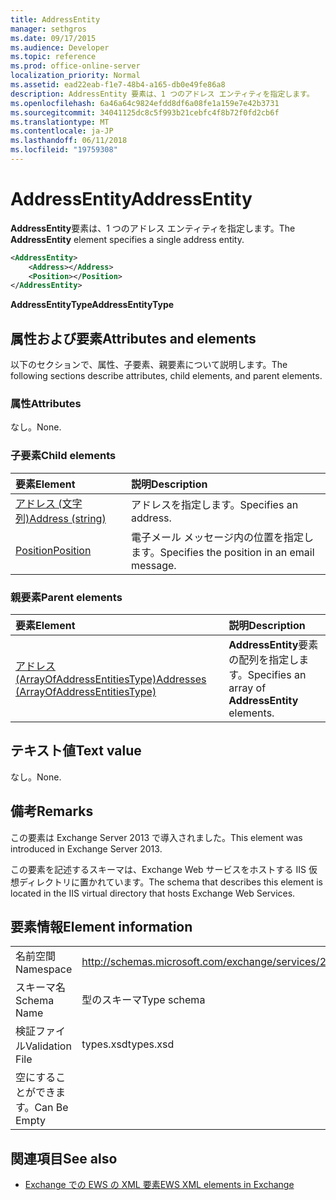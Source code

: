 ```yaml
---
title: AddressEntity
manager: sethgros
ms.date: 09/17/2015
ms.audience: Developer
ms.topic: reference
ms.prod: office-online-server
localization_priority: Normal
ms.assetid: ead22eab-f1e7-48b4-a165-db0e49fe86a8
description: AddressEntity 要素は、1 つのアドレス エンティティを指定します。
ms.openlocfilehash: 6a46a64c9824efdd8df6a08fe1a159e7e42b3731
ms.sourcegitcommit: 34041125dc8c5f993b21cebfc4f8b72f0fd2cb6f
ms.translationtype: MT
ms.contentlocale: ja-JP
ms.lasthandoff: 06/11/2018
ms.locfileid: "19759308"
---
```

# <a name="addressentity"></a><span data-ttu-id="03e21-103">AddressEntity</span><span class="sxs-lookup"><span data-stu-id="03e21-103">AddressEntity</span></span>

<span data-ttu-id="03e21-104">**AddressEntity**要素は、1 つのアドレス エンティティを指定します。</span><span class="sxs-lookup"><span data-stu-id="03e21-104">The **AddressEntity** element specifies a single address entity.</span></span> 
  
```XML
<AddressEntity>
    <Address></Address>
    <Position></Position>
</AddressEntity>
```

 <span data-ttu-id="03e21-105">**AddressEntityType**</span><span class="sxs-lookup"><span data-stu-id="03e21-105">**AddressEntityType**</span></span>
## <a name="attributes-and-elements"></a><span data-ttu-id="03e21-106">属性および要素</span><span class="sxs-lookup"><span data-stu-id="03e21-106">Attributes and elements</span></span>

<span data-ttu-id="03e21-107">以下のセクションで、属性、子要素、親要素について説明します。</span><span class="sxs-lookup"><span data-stu-id="03e21-107">The following sections describe attributes, child elements, and parent elements.</span></span>
  
### <a name="attributes"></a><span data-ttu-id="03e21-108">属性</span><span class="sxs-lookup"><span data-stu-id="03e21-108">Attributes</span></span>

<span data-ttu-id="03e21-109">なし。</span><span class="sxs-lookup"><span data-stu-id="03e21-109">None.</span></span>
  
### <a name="child-elements"></a><span data-ttu-id="03e21-110">子要素</span><span class="sxs-lookup"><span data-stu-id="03e21-110">Child elements</span></span>

|<span data-ttu-id="03e21-111">**要素**</span><span class="sxs-lookup"><span data-stu-id="03e21-111">**Element**</span></span>|<span data-ttu-id="03e21-112">**説明**</span><span class="sxs-lookup"><span data-stu-id="03e21-112">**Description**</span></span>|
|:-----|:-----|
|[<span data-ttu-id="03e21-113">アドレス (文字列)</span><span class="sxs-lookup"><span data-stu-id="03e21-113">Address (string)</span></span>](address-string.md) <br/> |<span data-ttu-id="03e21-114">アドレスを指定します。</span><span class="sxs-lookup"><span data-stu-id="03e21-114">Specifies an address.</span></span>  <br/> |
|[<span data-ttu-id="03e21-115">Position</span><span class="sxs-lookup"><span data-stu-id="03e21-115">Position</span></span>](position.md) <br/> |<span data-ttu-id="03e21-116">電子メール メッセージ内の位置を指定します。</span><span class="sxs-lookup"><span data-stu-id="03e21-116">Specifies the position in an email message.</span></span>  <br/> |
   
### <a name="parent-elements"></a><span data-ttu-id="03e21-117">親要素</span><span class="sxs-lookup"><span data-stu-id="03e21-117">Parent elements</span></span>

|<span data-ttu-id="03e21-118">**要素**</span><span class="sxs-lookup"><span data-stu-id="03e21-118">**Element**</span></span>|<span data-ttu-id="03e21-119">**説明**</span><span class="sxs-lookup"><span data-stu-id="03e21-119">**Description**</span></span>|
|:-----|:-----|
|[<span data-ttu-id="03e21-120">アドレス (ArrayOfAddressEntitiesType)</span><span class="sxs-lookup"><span data-stu-id="03e21-120">Addresses (ArrayOfAddressEntitiesType)</span></span>](addresses-arrayofaddressentitiestype.md) <br/> |<span data-ttu-id="03e21-121">**AddressEntity**要素の配列を指定します。</span><span class="sxs-lookup"><span data-stu-id="03e21-121">Specifies an array of **AddressEntity** elements.</span></span>  <br/> |
   
## <a name="text-value"></a><span data-ttu-id="03e21-122">テキスト値</span><span class="sxs-lookup"><span data-stu-id="03e21-122">Text value</span></span>

<span data-ttu-id="03e21-123">なし。</span><span class="sxs-lookup"><span data-stu-id="03e21-123">None.</span></span>
  
## <a name="remarks"></a><span data-ttu-id="03e21-124">備考</span><span class="sxs-lookup"><span data-stu-id="03e21-124">Remarks</span></span>

<span data-ttu-id="03e21-125">この要素は Exchange Server 2013 で導入されました。</span><span class="sxs-lookup"><span data-stu-id="03e21-125">This element was introduced in Exchange Server 2013.</span></span>
  
<span data-ttu-id="03e21-126">この要素を記述するスキーマは、Exchange Web サービスをホストする IIS 仮想ディレクトリに置かれています。</span><span class="sxs-lookup"><span data-stu-id="03e21-126">The schema that describes this element is located in the IIS virtual directory that hosts Exchange Web Services.</span></span>
  
## <a name="element-information"></a><span data-ttu-id="03e21-127">要素情報</span><span class="sxs-lookup"><span data-stu-id="03e21-127">Element information</span></span>

|||
|:-----|:-----|
|<span data-ttu-id="03e21-128">名前空間</span><span class="sxs-lookup"><span data-stu-id="03e21-128">Namespace</span></span>  <br/> |http://schemas.microsoft.com/exchange/services/2006/types  <br/> |
|<span data-ttu-id="03e21-129">スキーマ名</span><span class="sxs-lookup"><span data-stu-id="03e21-129">Schema Name</span></span>  <br/> |<span data-ttu-id="03e21-130">型のスキーマ</span><span class="sxs-lookup"><span data-stu-id="03e21-130">Type schema</span></span>  <br/> |
|<span data-ttu-id="03e21-131">検証ファイル</span><span class="sxs-lookup"><span data-stu-id="03e21-131">Validation File</span></span>  <br/> |<span data-ttu-id="03e21-132">types.xsd</span><span class="sxs-lookup"><span data-stu-id="03e21-132">types.xsd</span></span>  <br/> |
|<span data-ttu-id="03e21-133">空にすることができます。</span><span class="sxs-lookup"><span data-stu-id="03e21-133">Can Be Empty</span></span>  <br/> ||
   
## <a name="see-also"></a><span data-ttu-id="03e21-134">関連項目</span><span class="sxs-lookup"><span data-stu-id="03e21-134">See also</span></span>

- [<span data-ttu-id="03e21-135">Exchange での EWS の XML 要素</span><span class="sxs-lookup"><span data-stu-id="03e21-135">EWS XML elements in Exchange</span></span>](ews-xml-elements-in-exchange.md)

